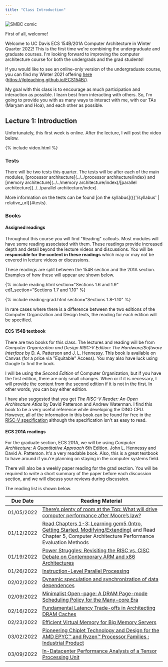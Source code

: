 ```yaml
---
title: "Class Introduction"
---
```


![SMBC comic](https://www.smbc-comics.com/comics/20110217.gif)

First of all, welcome!

Welcome to UC Davis ECS 154B/201A Computer Architecture in Winter Quarter 2022!
This is the first time we're combining the undergraduate and graduate courses.
I'm looking forward to improving the computer architecture course for both the undergrads and the grad students!

If you would like to see an online-only version of the undergraduate course, you can find my Winter 2021 offering [here](https://jlpteaching.github.io/ECS154B/) (<https://jlpteaching.github.io/ECS154B/>).

My goal with this class is to encourage as much participation and interaction as possible.
I learn best from interacting with others.
So, I'm going to provide you with as many ways to interact with me, with our TAs (Maryam and Hoa), and each other as possible.

## Lecture 1: Introduction

Unfortunately, this first week is online.
After the lecture, I will post the video below.

{% include video.html %}

### Tests

There will be two tests this quarter.
The tests will be after each of the main modules, [processor architecture](../../processor architecture/index) and [memory architecture](../../memory architecture/index)/[parallel architecture](../../parallel architecture/index).

More information on the tests can be found [on the syllabus]({{'/syllabus' | relative_url}}#tests).

### Books

#### Assigned readings

Throughout this course you will find "Reading" callouts.
Most modules will have some reading associated with them.
These readings provide increased depth and detail beyond the lecture videos and discussions.
You will be **responsible for the content in these readings** which may or may not be covered in lecture videos or discussions.

These readings are split between the 154B section and the 201A section.
Examples of how these will appear are shown below.

{% include reading.html section="Sections 1.6 and 1.9" ed1_section="Sections 1.7 and 1.10" %}

{% include reading-grad.html section="Sections 1.8-1.10" %}

In rare cases where there is a difference between the two editions of the Computer Organization and Design texts, the reading for each edition will be specified.

#### ECS 154B textbook

There are two books for this class.
The lectures and reading will be from *Computer Organization and Design RISC-V Edition: The Hardware/Software Interface* by D. A. Patterson and J. L. Hennessy.
This book is available on Canvas (for a price via "Equitable" Access).
You may also have luck using Google to find the book.

I will be using the *Second Edition* of Computer Organization, but if you have the first edition, there are only small changes.
When or if it is necessary, I will provide the content from the second edition if it is not in the first.
In other words, you can buy either edition.

I have also suggested that you get *The RISC-V Reader: An Open Architecture Atlas* by David Patterson and Andrew Waterman.
I find this book to be a very useful reference while developing the DINO CPU.
However, all of the information in this book can be found for free in the [RISC-V specification](https://riscv.org/specifications/isa-spec-pdf/) although the specification isn't as easy to read.

#### ECS 201A readings

For the graduate section, ECS 201A, we will be using *Computer Architecture: A Quantitative Approach* 6th Edition. John L. Hennessy and David A. Patterson.
It's a very readable book.
Also, this is a great textbook to have around if you're planning on staying in the computer systems field.

There will also be a weekly paper reading for the grad section.
You will be required to write a short summary of the paper before each discussion section, and we will discuss your reviews during discussion.

The reading list is shown below.

|   Due Date      | Reading Material    |
|-----------------|---------------------|
| 01/05/2022      | [There’s plenty of room at the Top: What will drive computer performance after Moore’s law?](https://www.science.org/doi/10.1126/science.aam9744)|
| 01/12/2022      | [Read Chapters 1-3: Learning gem5 (Intro, Getting Started, Modifying/Extending)](https://www.gem5.org/documentation/learning_gem5/introduction/) and Read Chapter 5, Computer Architecture Performance Evaluation Methods|       
| 01/19/2022      | [Power Struggles: Revisiting the RISC vs. CISC Debate on Contemporary ARM and x86 Architectures](https://research.cs.wisc.edu/vertical/papers/2013/hpca13-isa-power-struggles.pdf)|
| 01/26/2022      | [Instruction-Level Parallel Processing](https://www.jstor.org/stable/pdf/2879168.pdf)|
| 02/02/2022      | [Dynamic speculation and synchronization of data dependences](https://dl.acm.org/doi/10.1145/264107.264189)|
| 02/09/2022      | [Minimalist Open-page: A DRAM Page-mode Scheduling Policy for the Many-core Era](https://lca.ece.utexas.edu/pubs/MICRO44_Dimitris_Kaseridis.pdf)|
| 02/16/2022      | [Fundamental Latency Trade-offs in Architecting DRAM Caches](https://moin.ece.gatech.edu/papers/micro12.pdf)|
| 02/23/2022      | [Efficient Virtual Memory for Big Memory Servers](https://research.cs.wisc.edu/multifacet/papers/isca13_direct_segment.pdf)|
| 03/02/2022      | [Pioneering Chiplet Technology and Design for the AMD EPYC™ and Ryzen™ Processor Families : Industrial Product](https://ieeexplore.ieee.org/document/9499852)|
| 03/09/2022      | [In-Datacenter Performance Analysis of a Tensor Processing Unit](https://dl.acm.org/doi/10.1145/3079856.3080246)|
